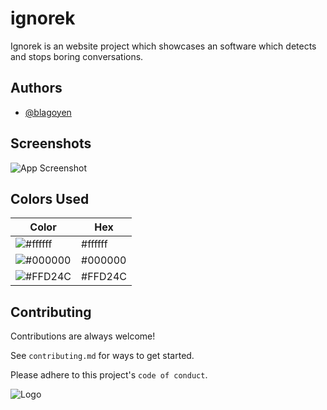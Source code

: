 
# ignorek

Ignorek is an website project which showcases an software which detects and stops boring conversations.


## Authors

- [@blagoyen](https://www.github.com/blagoyen)


## Screenshots

![App Screenshot](https://i.imgur.com/KDGHP4x.png)

## Colors Used

| Color             | Hex                                                                |
| ----------------- | ------------------------------------------------------------------ |
| ![#ffffff](https://img.shields.io/static/v1?label=&message=White&color=ffffff) | #ffffff |
| ![#000000](https://img.shields.io/static/v1?label=&message=Black&color=000000) | #000000 |
| ![#FFD24C](https://img.shields.io/static/v1?label=&message=Yellow&color=FFD24C) | #FFD24C |



## Contributing

Contributions are always welcome!

See `contributing.md` for ways to get started.

Please adhere to this project's `code of conduct`.


![Logo](https://ignorok.blagoje.me/favicon.ico?w=50%)

